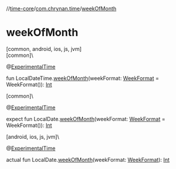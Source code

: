 //[time-core](../../index.md)/[com.chrynan.time](index.md)/[weekOfMonth](week-of-month.md)

# weekOfMonth

[common, android, ios, js, jvm]\
[common]\

@[ExperimentalTime](https://kotlinlang.org/api/latest/jvm/stdlib/kotlin.time/-experimental-time/index.html)

fun LocalDateTime.[weekOfMonth](week-of-month.md)(weekFormat: [WeekFormat](-week-format/index.md) = WeekFormat()): [Int](https://kotlinlang.org/api/latest/jvm/stdlib/kotlin/-int/index.html)

[common]\

@[ExperimentalTime](https://kotlinlang.org/api/latest/jvm/stdlib/kotlin.time/-experimental-time/index.html)

expect fun LocalDate.[weekOfMonth](week-of-month.md)(weekFormat: [WeekFormat](-week-format/index.md) = WeekFormat()): [Int](https://kotlinlang.org/api/latest/jvm/stdlib/kotlin/-int/index.html)

[android, ios, js, jvm]\

@[ExperimentalTime](https://kotlinlang.org/api/latest/jvm/stdlib/kotlin.time/-experimental-time/index.html)

actual fun LocalDate.[weekOfMonth](week-of-month.md)(weekFormat: [WeekFormat](../../../time-core/time-core/com.chrynan.time/-week-format/index.md)): [Int](https://kotlinlang.org/api/latest/jvm/stdlib/kotlin/-int/index.html)
